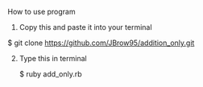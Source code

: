 How to use program

1. Copy this and paste it into your terminal

$ git clone https://github.com/JBrow95/addition_only.git


2. Type this in terminal
	
	$ ruby add_only.rb


